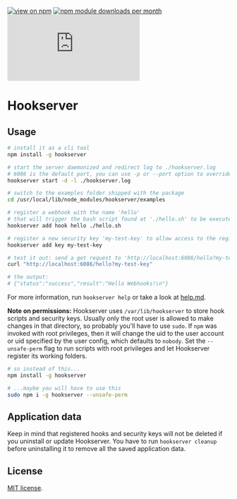[![view on npm](http://img.shields.io/npm/v/hookserver.svg)](https://www.npmjs.com/package/hookserver)
[![npm module downloads per month](http://img.shields.io/npm/dm/hookserver.svg)](https://www.npmjs.com/package/hookserver)
![Analytics](https://ga-beacon.appspot.com/UA-66872036-1/hookserver/README.md?pixel)

# Hookserver

## Usage

```sh
# install it as a cli tool
npm install -g hookserver

# start the server daemonized and redirect log to ./hookserver.log
# 6086 is the default port, you can use -p or --port option to override it
hookserver start -d -l ./hookserver.log

# switch to the examples folder shipped with the package
cd /usr/local/lib/node_modules/hookserver/examples  

# register a webhook with the name 'hello' 
# that will trigger the bash script found at './hello.sh' to be executed
hookserver add hook hello ./hello.sh

# register a new security key 'my-test-key' to allow access to the registered webhooks via http requests
hookserver add key my-test-key

# test it out: send a get request to 'http://localhost:6086/hello?my-test-key'
curl "http://localhost:6086/hello?my-test-key"

# the output:
# {"status":"success","result":"Hello Webhooks!\n"}
```

For more information, run `hookserver help` or take a look at [help.md](https://github.com/schwarzkopfb/hookserver/blob/master/help.md).

**Note on permissions:** 
Hookserver uses `/var/lib/hookserver` to store hook scripts and security keys.
Usually only the root user is allowed to make changes in that directory, so probably you'll have to use `sudo`.
If `npm` was invoked with root privileges, then it will change the uid to the user account or uid specified by the user config, which defaults to `nobody`. 
Set the `--unsafe-perm` flag to run scripts with root privileges and let Hookserver register its working folders.

```sh
# so instead of this...
npm install -g hookserver

# ...maybe you will have to use this
sudo npm i -g hookserver --unsafe-perm
```

## Application data

Keep in mind that registered hooks and security keys will not be deleted if you uninstall or update Hookserver.
You have to run `hookserver cleanup` before uninstalling it to remove all the saved application data. 

## License

[MIT license](https://github.com/schwarzkopfb/hookserver/blob/master/LICENSE).